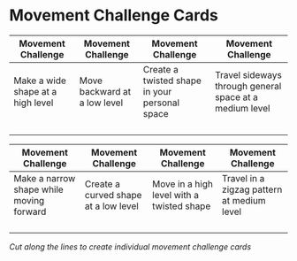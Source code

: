 # Movement Challenge Cards

| Movement Challenge | Movement Challenge | Movement Challenge | Movement Challenge |
|-------------------|-------------------|-------------------|-------------------|
| Make a wide shape at a high level | Move backward at a low level | Create a twisted shape in your personal space | Travel sideways through general space at a medium level |
|                   |                   |                   |                   |
|                   |                   |                   |                   |
|                   |                   |                   |                   |
|                   |                   |                   |                   |

| Movement Challenge | Movement Challenge | Movement Challenge | Movement Challenge |
|-------------------|-------------------|-------------------|-------------------|
| Make a narrow shape while moving forward | Create a curved shape at a low level | Move in a high level with a twisted shape | Travel in a zigzag pattern at medium level |
|                   |                   |                   |                   |
|                   |                   |                   |                   |
|                   |                   |                   |                   |
|                   |                   |                   |                   |

*Cut along the lines to create individual movement challenge cards*